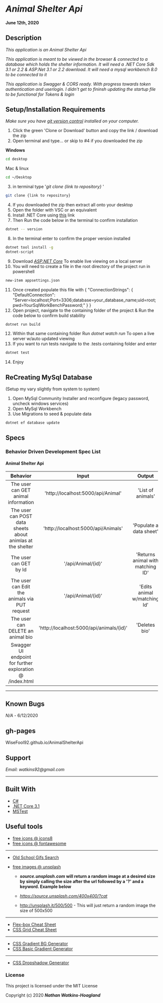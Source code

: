 # _Animal Shelter Api_

#### June 12th, 2020

## Description

_This application is an Animal Shelter Api_

_This application is meant to be viewed in the browser & connected to a database which holds the shelter information. It will need a .NET Core Sdk 3.1 or 2.2 & ASP.Net 3.1 or 2.2 download. It will need a mysql workbench 8.0 to be connected to it_

_This application is Swagger & CORS ready. With progress towards token authentication and userlogin. I didn't get to fininsh updating the startup file to be functional for Tokens & login_

## Setup/Installation Requirements

_Make sure you have [git version control](https://git-scm.com/downloads) installed on your computer._

1. Click the green 'Clone or Download' button and copy the link / download the zip
2. Open terminal and type... or skip to #4 if you downloaded the zip

**Windows**

```sh
cd desktop
```

Mac & linux

```sh
cd ~/Desktop
```

3.  in terminal type '_git clone {link to repository}_ '

```sh
git clone {link to repository}
```
4. If you downloaded the zip then extract all onto your desktop
5. Open the folder with VSC or an equivalent
6. Install .NET Core using <a href="https://docs.microsoft.com/en-us/dotnet/core/install/runtime?pivots=os-windows">this</a> link
7. Then Run the code below in the terminal to confirm installation
```sh
dotnet -- version
```  
8. In the terminal enter to confirm the proper version installed 
```sh
dotnet tool install -g 
dotnet-script
```
9. Download _[ASP.NET Core](https://dotnet.microsoft.com/download)_ To enable live viewing on a local server
10. You will need to create a file in the root directory of the project run in powershell 
```sh
new-item appsettings.json
```
11. Once created populate this file with
{
  "ConnectionStrings": {
      "DefaultConnection": "Server=localhost;Port=3306;database=your_database_name;uid=root;pwd=YourSqlWorkBenchPassword;"
  }
}
11. Open project, navigate to the containing folder of the project & Run the code below to confirm build stability
```sh
dotnet run build 
```
12. Within that same containing folder Run _dotnet watch run_ To open a live server w/auto updated viewing
13. If you want to run tests navigate to the .tests containing folder and enter
```sh
dotnet test
```
14. Enjoy

## ReCreating MySql Database 
(Setup my vary slightly from system to system)

1. Open MySql Community Installer and reconfigure (legacy password, uncheck windows services)
2. Open MySql Workbench
3. Use Migrations to seed & populate data 
```sh
dotnet ef database update
```

## Specs

### Behavior Driven Development Spec List
#### Animal Shelter Api
|                          Behavior                          | Input  | Output  |
| :--------------------------------------------------------: | :----: | :-----: |
| The user can GET animal information | 'http://localhost:5000/api/Animal' | 'List of animals' |
| The user can POST data sheets about animlas at the shelter | 'http://localhost:5000/api/Animals' | 'Populate a data sheet' |
| The user can GET by Id | '/api/Animal/{id}' | 'Returns animal with matching ID' |
| The user can Edit the animals via PUT request | '/api/Animal/{id}' | 'Edits animal w/matching Id' |
| The user can DELETE an animal bio | 'http://localhost:5000/api/animals/{id}' | 'Deletes bio' |
| Swagger UI endpoint for further exploration @ /index.html


---
## Known Bugs

_N/A_ - 6/12/2020

## gh-pages

WiseFool92.github.io/AnimalShelterApi

## Support

_Email: watkins92@gmail.com_

---
## Built With

- [C#](https://docs.microsoft.com/en-us/dotnet/csharp/)
- [.NET Core 3.1](https://dotnet.microsoft.com/download/dotnet-core/3.1)
- [MSTest](https://docs.microsoft.com/en-us/dotnet/core/testing/unit-testing-with-mstest)

## Useful tools

- [free icons @ icons8](https://icons8.com/)
- [free icons @ fontawesome](https://fontawesome.com/)

---

- [Old School Gifs Search](https://gifcities.org/)
- [free images @ unsplash](https://unsplash.com/)

  - **_source.unsplash.com_ will return a random image at a desired size by simply calling the size after the url followed by a '?' and a keyword. Example below**

  - _https://source.unsplash.com/400x400/?cat_
  - http://unsplash.it/500/500 - This will just return a random image the size of 500x500

---

- [Flex-box Cheat Sheet](http://yoksel.github.io/flex-cheatsheet/)
- [CSS Grid Cheat Sheet](http://grid.malven.co/)

---

- [CSS Gradient BG Generator](https://mycolor.space/gradient)
- [CSS Basic Gradient Generator](https://cssgradient.io/)

---

- [CSS Dropshadow Generator](https://cssgenerator.org/box-shadow-css-generator.html)

### License

This project is licensed under the MIT License

Copyright (c) 2020 **_Nathan Watkins-Hoagland_**
